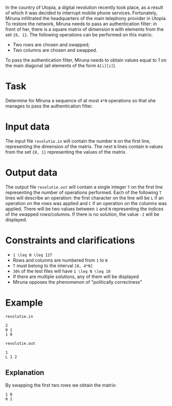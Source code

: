 In the country of Utopia, a digital revolution recently took place, as a result of which it was decided to interrupt mobile phone services. Fortunately, Miruna infiltrated the headquarters of the main telephony provider in Utopia. To restore the network, Miruna needs to pass an authentication filter: in front of her, there is a square matrix of dimension `N` with elements from the set `{0, 1}`. The following operations can be performed on this matrix:
- Two rows are chosen and swapped;
- Two columns are chosen and swapped.

To pass the authentication filter, Miruna needs to obtain values equal to 1 on the main diagonal (all elements of the form `A[i][i]`).

# Task
Determine for Miruna a sequence of at most `4*N` operations so that she manages to pass the authentication filter.

# Input data
The input file `revolutie.in` will contain the number `N` on the first line, representing the dimension of the matrix. The next `N` lines contain `N` values from the set `{0, 1}` representing the values of the matrix.

# Output data
The output file `revolutie.out` will contain a single integer `T` on the first line representing the number of operations performed. Each of the following `T` lines will describe an operation: the first character on the line will be `L` if an operation on the rows was applied and `C` if an operation on the columns was applied. There will be two values between `1` and `N` representing the indices of the swapped rows/columns. If there is no solution, the value `-1` will be displayed.

# Constraints and clarifications
* `1 \leq N \leq 127`
* Rows and columns are numbered from `1` to `N`
* `T` must belong to the interval `[0, 4*N]`
* `30%` of the test files will have `1 \leq N \leq 10`
* If there are multiple solutions, any of them will be displayed
* Miruna opposes the phenomenon of "politically correctness"

# Example

`revolutie.in`
```
2
0 1
1 0  
```

`revolutie.out`
```
1
L 1 2  
```

Explanation
---

By swapping the first two rows we obtain the matrix:
```
1 0
0 1
```